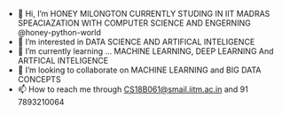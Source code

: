 - 👋 Hi, I’m  HONEY MILONGTON  CURRENTLY STUDING IN  IIT MADRAS  SPEACIAZATION WITH COMPUTER SCIENCE AND ENGERNING @honey-python-world
- 👀 I’m interested in DATA SCIENCE AND ARTIFICAL INTELIGENCE 
- 🌱 I’m currently learning ... MACHINE LEARNING, DEEP LEARNING And ARTFICAL INTELIGENCE
- 💞️ I’m looking to collaborate on MACHINE LEARNING and BIG DATA CONCEPTS
- 📫 How to reach me  through CS18B061@smail.iitm.ac.in and 91 7893210064

<!---
honey-python-world/honey-python-world is a ✨ special ✨ repository because its `README.md` (this file) appears on your GitHub profile.
You can click the Preview link to take a look at your changes.
--->
